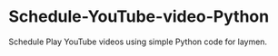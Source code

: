 # Schedule-YouTube-video-Python







Schedule Play YouTube videos using simple Python code for laymen.



